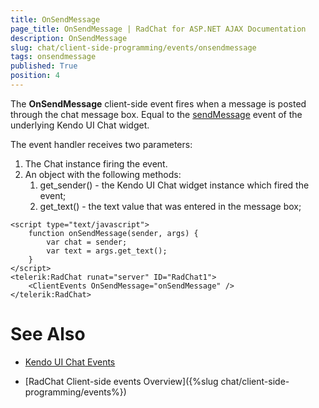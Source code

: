 ```yaml
---
title: OnSendMessage
page_title: OnSendMessage | RadChat for ASP.NET AJAX Documentation
description: OnSendMessage
slug: chat/client-side-programming/events/onsendmessage
tags: onsendmessage
published: True
position: 4
---
```



The **OnSendMessage** client-side event fires when a message is posted through the chat message box. Equal to the [sendMessage](https://docs.telerik.com/kendo-ui/api/javascript/ui/chat/events/sendmessage) event of the underlying Kendo UI Chat widget.

The event handler receives two parameters:

1. The Chat instance firing the event.
2. An object with the following methods:
    1. get_sender() - the Kendo UI Chat widget instance which fired the event; 
    2. get_text() - the text value that was entered in the message box;

````ASPNET
<script type="text/javascript">
    function onSendMessage(sender, args) {
        var chat = sender;
        var text = args.get_text();       
    }
</script>
<telerik:RadChat runat="server" ID="RadChat1">
    <ClientEvents OnSendMessage="onSendMessage" />
</telerik:RadChat>
````

# See Also

 * [Kendo UI Chat Events](http://docs.telerik.com/kendo-ui/api/javascript/ui/chat#events)

 * [RadChat Client-side events Overview]({%slug chat/client-side-programming/events%})

